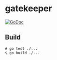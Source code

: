 # gatekeeper

[![GoDoc](https://godoc.org/github.com/Thooms/gatekeeper?status.svg)](https://godoc.org/github.com/Thooms/gatekeeper)


## Build

```
# go test ./...
$ go build ./...
```
